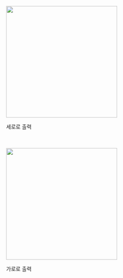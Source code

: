 
<p>
  <img src="https://user-images.githubusercontent.com/63444424/174605336-332f56a1-1283-4275-8123-95c71a11aa7c.gif" width=300px, height=300px>
  <p>세로로 출력</p>
  <br/>
  <br/>
  <img src="https://user-images.githubusercontent.com/63444424/174605361-4486cd06-21ce-4ded-8cfb-1d15f6ecdfb5.gif" width=300px, height=300px>
  <p>가로로 출력</p>
</p>
